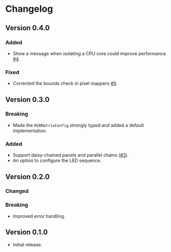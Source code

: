# Changelog

## Version 0.4.0

### Added

- Show a message when isolating a CPU core could improve performance [#4](https://github.com/EmbersArc/rpi_led_panel/pull/4).

### Fixed

- Corrected the bounds check in pixel mappers [#5](https://github.com/EmbersArc/rpi_led_panel/issues/5).

## Version 0.3.0

### Breaking

- Made the `RGBMatrixConfig` strongly typed and added a default implementation.

### Added

- Support daisy-chained panels and parallel chains ([#3](https://github.com/EmbersArc/rpi_led_panel/pull/3)).
- An option to configure the LED sequence.

## Version 0.2.0

### Changed

### Breaking

- Improved error handling.

## Version 0.1.0

- Initial release.
